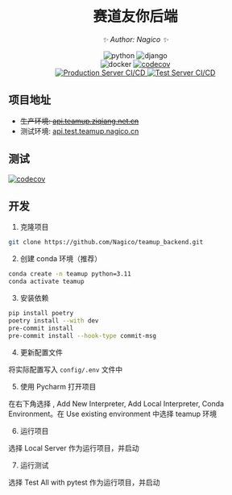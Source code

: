<div align="center">

# 赛道友你后端

<!-- markdownlint-disable-next-line MD036 -->
_✨ Author: Nagico ✨_
</div>

<p align="center">
  <img src="https://img.shields.io/badge/Python-3.9|3.10|3.11-blue" alt="python">
  <img src="https://img.shields.io/badge/Django-4.0-blue" alt="django">
  <br />
  <img src="https://img.shields.io/badge/Docker%20Build-automated-blue" alt="docker">
  <a href="https://codecov.io/gh/Nagico/teamup_backend">
    <img src="https://codecov.io/gh/Nagico/teamup_backend/branch/main/graph/badge.svg?token=JNmovF1SJB" alt="codecov">
  </a>
  <br />
  <a href="https://github.com/Nagico/teamup_backend/actions/workflows/prod.yml">
    <img src="https://github.com/Nagico/teamup_backend/actions/workflows/prod.yml/badge.svg?branch=production" alt="Production Server CI/CD">
  </a>
  <a href="https://github.com/Nagico/teamup_backend/actions/workflows/test.yml">
    <img src="https://github.com/Nagico/teamup_backend/actions/workflows/test.yml/badge.svg?branch=master" alt="Test Server CI/CD">
  </a>
</p>
<!-- markdownlint-enable MD033 -->

## 项目地址

- ~~生产环境: [api.teamup.ziqiang.net.cn](https://api.teamup.ziqiang.net.cn)~~
- 测试环境: [api.test.teamup.nagico.cn](https://api.test.teamup.nagico.cn)

## 测试

[![codecov](https://codecov.io/gh/Nagico/teamup_backend/branch/main/graphs/sunburst.svg?token=JNmovF1SJB)](https://codecov.io/gh/Nagico/teamup_backend)

## 开发

1. 克隆项目

```bash
git clone https://github.com/Nagico/teamup_backend.git
```

2. 创建 conda 环境（推荐）

```bash
conda create -n teamup python=3.11
conda activate teamup
```

3. 安装依赖

```bash
pip install poetry
poetry install --with dev
pre-commit install
pre-commit install --hook-type commit-msg
```

4. 更新配置文件

将实际配置写入 `config/.env` 文件中

5. 使用 Pycharm 打开项目

在右下角选择 <No Interpreter>, Add New Interpreter, Add Local Interpreter, Conda Environment。在 Use existing environment 中选择 teamup 环境

6. 运行项目

选择 Local Server 作为运行项目，并启动

7. 运行测试

选择 Test All with pytest 作为运行项目，并启动
